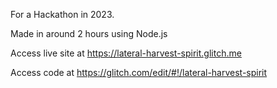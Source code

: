 For a Hackathon in 2023.

Made in around 2 hours using Node.js

Access live site at https://lateral-harvest-spirit.glitch.me

Access code at https://glitch.com/edit/#!/lateral-harvest-spirit
